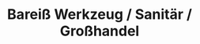 ---
title: "Bareiß Werkzeug / Sanitär / Großhandel"
url: /schmalkalden/bareiss-werkzeug-sanitaer-grosshandel/
shop: Eisenwaren
---